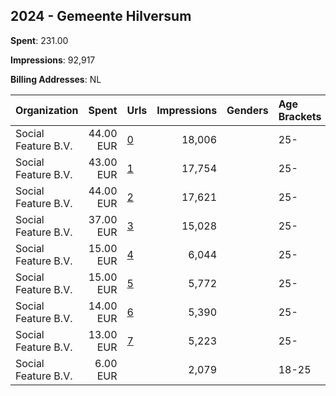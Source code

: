 ## 2024 - Gemeente Hilversum 
**Spent**: 231.00

**Impressions**: 92,917

**Billing Addresses**: NL

|Organization|Spent|Urls|Impressions|Genders|Age Brackets|Country Codes|
|:---|---:|:---|---:|:---|:---|:---|
|Social Feature B.V.|44.00 EUR|[0](https://www.snap.com/political-ads/asset/06edb85db3386c9173556173f33843fbfe04d176badef4e83d9cd4e76884fcfc?mediaType=mp4)|18,006||25-|netherlands|
|Social Feature B.V.|43.00 EUR|[1](https://www.snap.com/political-ads/asset/a6420d590aa8944caf2049cbf1908ec7a51144ea620957d808b0463683d426d1?mediaType=mp4)|17,754||25-|netherlands|
|Social Feature B.V.|44.00 EUR|[2](https://www.snap.com/political-ads/asset/c437190f0f0e031aa24bca999f2046a61e1d54f8776bc8918d50b88cbd81c7d0?mediaType=mp4)|17,621||25-|netherlands|
|Social Feature B.V.|37.00 EUR|[3](https://www.snap.com/political-ads/asset/55723447033884fcba8e6a527f577a50d343faf9723daae88cca30bbcb8fe411?mediaType=mp4)|15,028||25-|netherlands|
|Social Feature B.V.|15.00 EUR|[4](https://www.snap.com/political-ads/asset/9e95707fb944aace022c475d853f8aaae3fbb37f3c1841792163cb8ba7f36e6d?mediaType=mp4)|6,044||25-|netherlands|
|Social Feature B.V.|15.00 EUR|[5](https://www.snap.com/political-ads/asset/49844dd30bacc254a3c7bada2a8317f4bd1605cde6bd765ed2503b0f896e799d?mediaType=mp4)|5,772||25-|netherlands|
|Social Feature B.V.|14.00 EUR|[6](https://www.snap.com/political-ads/asset/1b9eeb887700b416bbaf77d07cd427baaf5ba03bd67ccc500158f8115902e62c?mediaType=mp4)|5,390||25-|netherlands|
|Social Feature B.V.|13.00 EUR|[7](https://www.snap.com/political-ads/asset/8d7d513d7e4eb3e1be50f45ff65fc85cbd4c651f113a658c80a15cca86bde0c4?mediaType=mp4)|5,223||25-|netherlands|
|Social Feature B.V.|6.00 EUR||2,079||18-25|netherlands|
